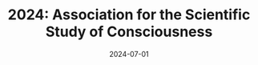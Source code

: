 ---
title: "2024: Association for the Scientific Study of Consciousness"
conference_id: "ASSC_2024"
date: 2024-07-01
location: "Tokyo, Japan"
layout: conference
---